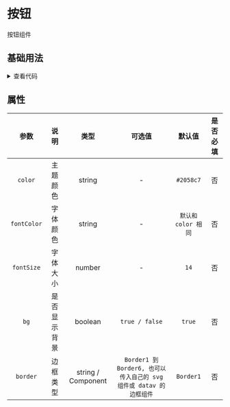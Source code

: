 <!-- 加载 demo 组件 start -->
<script setup>
import demo from './demo.vue'
</script>
<!-- 加载 demo 组件 end -->

<!-- 正文开始 -->

# 按钮 <Badge type="tip" text="1.6.0" />

按钮组件

## 基础用法
<ClientOnly>
  <demo />
</ClientOnly>
<details>
<summary>查看代码</summary>

<<< @/Other/Button/demo.vue

</details>

## 属性
参数 | 说明 | 类型 | 可选值 | 默认值 | 是否必填
:-: | :-: | :-: | :-: | :-: | :-:
`color` | 主题颜色 | string | - | `#2058c7` | 否 
`fontColor` | 字体颜色 | string | - | `默认和 color 相同` | 否
`fontSize` | 字体大小 | number | - | `14` | 否
`bg` | 是否显示背景 | boolean | `true / false` | `true` | 否
`border` | 边框类型 | string / Component | `Border1 到 Border6, 也可以传入自己的 svg 组件或 datav 的边框组件` | `Border1` | 否
